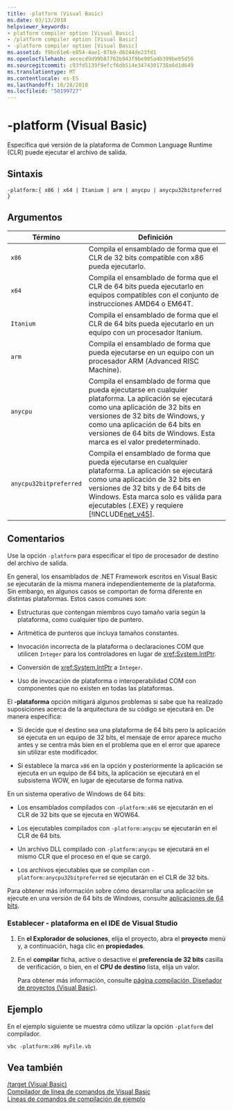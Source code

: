```yaml
---
title: -platform (Visual Basic)
ms.date: 03/13/2018
helpviewer_keywords:
- platform compiler option [Visual Basic]
- /platform compiler option [Visual Basic]
- -platform compiler option [Visual Basic]
ms.assetid: f9bc61e6-e854-4ae1-87b9-d6244de23fd1
ms.openlocfilehash: aececd9d99b87782b943f9be905a4b399be85d56
ms.sourcegitcommit: c93fd5139f9efcf6db514e3474301738a6d1d649
ms.translationtype: MT
ms.contentlocale: es-ES
ms.lasthandoff: 10/28/2018
ms.locfileid: "50199727"
---
```

# <a name="-platform-visual-basic"></a>-platform (Visual Basic)
Especifica qué versión de la plataforma de Common Language Runtime (CLR) puede ejecutar el archivo de salida.  
  
## <a name="syntax"></a>Sintaxis  
  
```  
-platform:{ x86 | x64 | Itanium | arm | anycpu | anycpu32bitpreferred }  
```  
  
## <a name="arguments"></a>Argumentos  
  
|Término|Definición|  
|---|---|  
|`x86`|Compila el ensamblado de forma que el CLR de 32 bits compatible con x86 pueda ejecutarlo.|  
|`x64`|Compila el ensamblado de forma que el CLR de 64 bits pueda ejecutarlo en equipos compatibles con el conjunto de instrucciones AMD64 o EM64T.|  
|`Itanium`|Compila el ensamblado de forma que el CLR de 64 bits pueda ejecutarlo en un equipo con un procesador Itanium.|  
|`arm`|Compila el ensamblado de forma que pueda ejecutarse en un equipo con un procesador ARM (Advanced RISC Machine).|  
|`anycpu`|Compila el ensamblado de forma que pueda ejecutarse en cualquier plataforma. La aplicación se ejecutará como una aplicación de 32 bits en versiones de 32 bits de Windows, y como una aplicación de 64 bits en versiones de 64 bits de Windows. Esta marca es el valor predeterminado.|  
|`anycpu32bitpreferred`|Compila el ensamblado de forma que pueda ejecutarse en cualquier plataforma. La aplicación se ejecutará como una aplicación de 32 bits en versiones de 32 bits y de 64 bits de Windows. Esta marca solo es válida para ejecutables (.EXE) y requiere [!INCLUDE[net_v45](~/includes/net-v45-md.md)].|  
  
## <a name="remarks"></a>Comentarios  
 Use la opción `-platform` para especificar el tipo de procesador de destino del archivo de salida.  
  
 En general, los ensamblados de .NET Framework escritos en Visual Basic se ejecutarán de la misma manera independientemente de la plataforma. Sin embargo, en algunos casos se comportan de forma diferente en distintas plataformas. Estos casos comunes son:  
  
-   Estructuras que contengan miembros cuyo tamaño varía según la plataforma, como cualquier tipo de puntero.  
  
-   Aritmética de punteros que incluya tamaños constantes.  
  
-   Invocación incorrecta de la plataforma o declaraciones COM que utilicen `Integer` para los controladores en lugar de <xref:System.IntPtr>.  
  
-   Conversión de <xref:System.IntPtr> a `Integer`.  
  
-   Uso de invocación de plataforma o interoperabilidad COM con componentes que no existen en todas las plataformas.  
  
 El **-plataforma** opción mitigará algunos problemas si sabe que ha realizado suposiciones acerca de la arquitectura de su código se ejecutará en. De manera específica:  
  
-   Si decide que el destino sea una plataforma de 64 bits pero la aplicación se ejecuta en un equipo de 32 bits, el mensaje de error aparece mucho antes y se centra más bien en el problema que en el error que aparece sin utilizar este modificador.  
  
-   Si establece la marca `x86` en la opción y posteriormente la aplicación se ejecuta en un equipo de 64 bits, la aplicación se ejecutará en el subsistema WOW, en lugar de ejecutarse de forma nativa.  
  
 En un sistema operativo de Windows de 64 bits:  
  
-   Los ensamblados compilados con `-platform:x86` se ejecutarán en el CLR de 32 bits que se ejecuta en WOW64.  
  
-   Los ejecutables compilados con `-platform:anycpu` se ejecutarán en el CLR de 64 bits.  
  
-   Un archivo DLL compilado con `-platform:anycpu` se ejecutará en el mismo CLR que el proceso en el que se cargó.  
  
-   Los archivos ejecutables que se compilan con `-platform:anycpu32bitpreferred` se ejecutarán en el CLR de 32 bits.  
  
 Para obtener más información sobre cómo desarrollar una aplicación se ejecute en una versión de 64 bits de Windows, consulte [aplicaciones de 64 bits](../../../framework/64-bit-apps.md).  
  
### <a name="to-set--platform-in-the-visual-studio-ide"></a>Establecer - plataforma en el IDE de Visual Studio  
  
1.  En **el Explorador de soluciones**, elija el proyecto, abra el **proyecto** menú y, a continuación, haga clic en **propiedades**.  
  
2.  En el **compilar** ficha, active o desactive el **preferencia de 32 bits** casilla de verificación, o bien, en el **CPU de destino** lista, elija un valor.  
  
     Para obtener más información, consulte [página compilación, Diseñador de proyectos (Visual Basic)](/visualstudio/ide/reference/compile-page-project-designer-visual-basic).  
  
## <a name="example"></a>Ejemplo  
 En el ejemplo siguiente se muestra cómo utilizar la opción `-platform` del compilador.  
  
```console
vbc -platform:x86 myFile.vb  
```  
  
## <a name="see-also"></a>Vea también  
 [/target (Visual Basic)](target.md)  
 [Compilador de línea de comandos de Visual Basic](index.md)  
 [Líneas de comandos de compilación de ejemplo](sample-compilation-command-lines.md)
